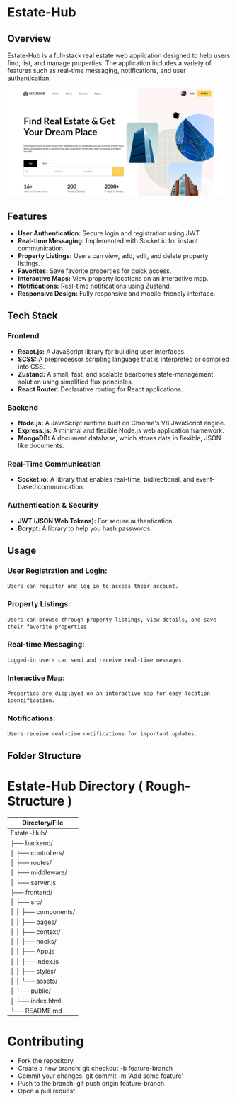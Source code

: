 # Estate-Hub

## Overview

Estate-Hub is a full-stack real estate web application designed to help users find, list, and manage properties. The application includes a variety of features such as real-time messaging, notifications, and user authentication.

![Example Image](/homepage.png)


## Features

- **User Authentication:** Secure login and registration using JWT.
- **Real-time Messaging:** Implemented with Socket.io for instant communication.
- **Property Listings:** Users can view, add, edit, and delete property listings.
- **Favorites:** Save favorite properties for quick access.
- **Interactive Maps:** View property locations on an interactive map.
- **Notifications:** Real-time notifications using Zustand.
- **Responsive Design:** Fully responsive and mobile-friendly interface.

## Tech Stack

### Frontend

- **React.js:** A JavaScript library for building user interfaces.
- **SCSS:** A preprocessor scripting language that is interpreted or compiled into CSS.
- **Zustand:** A small, fast, and scalable bearbones state-management solution using simplified flux principles.
- **React Router:** Declarative routing for React applications.

### Backend

- **Node.js:** A JavaScript runtime built on Chrome's V8 JavaScript engine.
- **Express.js:** A minimal and flexible Node.js web application framework.
- **MongoDB:** A document database, which stores data in flexible, JSON-like documents.

### Real-Time Communication

- **Socket.io:** A library that enables real-time, bidirectional, and event-based communication.

### Authentication & Security

- **JWT (JSON Web Tokens):** For secure authentication.
- **Bcrypt:** A library to help you hash passwords.


## Usage
### User Registration and Login:  
    Users can register and log in to access their account.

### Property Listings:
    Users can browse through property listings, view details, and save their favorite properties.

### Real-time Messaging:
    Logged-in users can send and receive real-time messages.

### Interactive Map:
    Properties are displayed on an interactive map for easy location identification.

### Notifications:
    Users receive real-time notifications for important updates.

## Folder Structure

# Estate-Hub Directory ( Rough-Structure )

| Directory/File          |
|-------------------------|
| Estate-Hub/             |
| ├── backend/             |
| │   ├── controllers/     |          |
| │   ├── routes/          |
| │   ├── middleware/      |
| │   └── server.js        |
| ├── frontend/            |
| │   ├── src/             |
| │   │   ├── components/  |
| │   │   ├── pages/       |
| │   │   ├── context/     |
| │   │   ├── hooks/       |
| │   │   ├── App.js       |
| │   │   ├── index.js     |
| │   │   ├── styles/      |
| │   │   └── assets/      |
| │   └── public/           |
| │       └── index.html   |
| └── README.md            |



# Contributing
- Fork the repository.
- Create a new branch: git checkout -b feature-branch
- Commit your changes: git commit -m 'Add some feature'
- Push to the branch: git push origin feature-branch
- Open a pull request.
